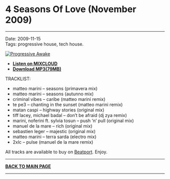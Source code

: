 # 4 Seasons Of Love (November 2009)

----

Date: 2009-11-15    
Tags: progressive house, tech house.    

[![Progressive Awake](https://thumbnailer.mixcloud.com/unsafe/300x300/extaudio/8/2/2/f/59ca-4721-42e5-b20d-1e1e4b2edf91)](https://www.mixcloud.com/progressiveawake/4-seasons-of-love-november-2009/)

* **[Listen on MIXCLOUD](https://www.mixcloud.com/progressiveawake/4-seasons-of-love-november-2009/)**  
* **[Download MP3(79MB)](https://1drv.ms/u/s!AmzuuXrjf51v2LJue9OQ781pXed6hQ?e=nLd1nq)**  

TRACKLIST:  

* matteo marini – seasons (primavera mix)
* matteo marini – seasons (autunno mix)
* criminal vibes – caribe (matteo marini remix)
* te pe3 – chanting in the sunset (matteo marini remix)
* matan caspi – highway stories (original mix)
* tiff lacey, michael badal – don’t be afraid (dj zya remix)
* marini, noferini ft. sylvia tosun – push ‘n’ pull (original mix)
* manuel de la mare – rich (original mix)
* sebastien leger – majestic (original mix)
* matteo marini – terra sarda (electro mix)
* 2xlc – pulse (manuel de la mare remix)

All tracks are available to buy on <a href="http://beatport.com" target="_blank">Beatport</a>.
Enjoy.

----

[**BACK TO MAIN PAGE**](./README.md)

---- 

